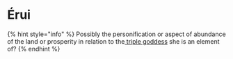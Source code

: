 # Érui

{% hint style="info" %}
Possibly the personification or aspect of abundance of the land or prosperity in relation to the[ triple goddess](../../../../../disambiguation/triple-persona.md) she is an element of?
{% endhint %}

